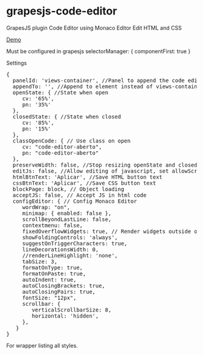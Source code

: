 # grapesjs-code-editor
GrapesJS plugin Code Editor using Monaco Editor
Edit HTML and CSS

<a href="https://codepen.io/Anderson-Caldeireiro-Matias/pen/jOXrvgJ" target="_blank">Demo</a>

Must be configured in grapesjs selectorManager: { componentFirst: true }

Settings
<pre>
{
  panelId: 'views-container', //Panel to append the code editor
  appendTo: '', //Append to element instead of views-container
  openState: { //State when open
     cv: '65%',
     pn: '35%'
  },
  closedState: { //State when closed
     cv: '85%',
     pn: '15%'
  },
  classOpenCode: { // Use class on open
     cv: "code-editor-aberto",
     pn: "code-editor-aberto"
  }, 
  preserveWidth: false, //Stop resizing openState and closedState
  editJs: false, //Allow editing of javascript, set allowScripts to true for this to work
  htmlBtnText: 'Aplicar', //Save HTML button text
  cssBtnText: 'Aplicar', //Save CSS button text
  blockPage: block, // Object loading
  acceptJS: false, // Accept JS in html code
  configEditor: { // Config Monaco Editor
     wordWrap: "on",
     minimap: { enabled: false },
     scrollBeyondLastLine: false,
     contextmenu: false,
     fixedOverflowWidgets: true, // Render widgets outside of the container
     showFoldingControls: 'always',
     suggestOnTriggerCharacters: true,
     lineDecorationsWidth: 0,
     //renderLineHighlight: 'none',
     tabSize: 3,
     formatOnType: true,
     formatOnPaste: true,
     autoIndent: true,
     autoClosingBrackets: true,
     autoClosingPairs: true,
     fontSize: "12px",
     scrollbar: {
        verticalScrollbarSize: 8,
        horizontal: 'hidden',
     },
   }
}
</pre>

For wrapper listing all styles.
